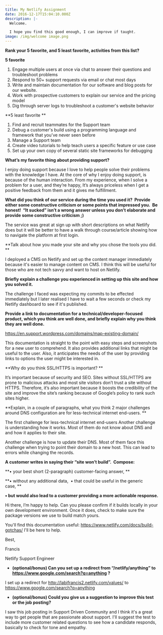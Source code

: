 ```yaml
---
title: My Netlify Assignment
date: 2016-12-17T15:04:10.000Z
description: |-
  Welcome.

  I hope you find this good enough, I can improve if taught.
image: /img/welcome image.png
---
```

**Rank your 5 favorite, and 5 least favorite, activities from this list?**

**5 favorite**


1. Engage multiple users at once via chat to answer their questions and troubleshoot problems
2. Respond to 50+ support requests via email or chat most days
3. Write and maintain documentation for our software and blog posts for our website.
4. Work with prospective customers to explain our service and the pricing model
5. Dig through server logs to troubleshoot a customer's website behavior

**5 least favorite
**

1. Find and recruit teammates for the Support team
2. Debug a customer's build using a programming language and framework that you've never seen before
3. Manage a Support team
4. Create video tutorials to help teach users a specific feature or use case
5. Set up your own copy of several static site frameworks for debugging

**What’s my favorite thing about providing support?**

I enjoy doing support because I love to help people solve their problems with the knowledge I have. At the core of why I enjoy doing support, is because of the human interaction. From my experience, when I solve a problem for a user, and they’re happy, It’s always priceless when I get a positive feedback from them and it gives me fulfillment.

**What did you think of our service during the time you used it?  Provide either some constructive criticism or some points that impressed you.  Be honest!  “It sucked” isn’t a wrong answer unless you don’t elaborate and provide some constructive criticism ;)**

The service was great at sign up with short descriptions on what Netlify does but it will be better to have a walk through course/article showing how to navigate the platform at first login.

**Talk about how you made your site and why you chose the tools you did.  **

I deployed a CMS on Netlify and set up the content manager immediately because it's easier to manage content on CMS. I think this will be useful for those who are not tech savvy and want to host on Netlify.

**Briefly explain a challenge you experienced in setting up this site and how you solved it.**

The challenge I faced was expecting my commits to be effected immediately but I later realised I have to wait a few seconds or check my Netlify dashboard to see if it's published.

**Provide a link to documentation for a technical/developer-focused product, which you think are well done, and briefly explain why you think they are well done.**

https://en.support.wordpress.com/domains/map-existing-domain/

This documentation is straight to the point with easy steps and screenshots for a new user to comprehend. It also provides additional links that might be useful to the user. Also, it anticipates the needs of the user by providing links to options the user might be interested in.

**Why do you think SSL/HTTPS is important?
**

It’s important because of security and SEO. Sites without SSL/HTTPS are prone to malicious attacks and most site visitors don’t trust a site without HTTPS. Therefore, it’s also important because it boosts the credibility of the site and improve the site’s ranking because of Google’s policy to rank such sites higher.

**Explain, in a couple of paragraphs, what you think 2 major challenges around DNS configuration are for less-technical internet end-users.
**

The first challenge for less-technical internet end-users Another challenge is understanding how it works. Most of them do not know about DNS and and how it applies to their site. 


Another challenge is how to update their DNS. Most of them face this challenge when trying to point their domain to a new host. This can lead to errors while changing the records.

**A customer writes in saying their “site won’t build”.  Compose:**

**•	your best short (2-paragraph) customer-facing answer, **

**•	without any additional data, 
•	that could be useful in the generic case, **

**•	but would also lead to a customer providing a more actionable response.**

Hi there,
I’m happy to help. Can you please confirm if it builds locally in your own development environment. Once it does, check to make sure the package versions we use to build match yours.

You'll find this documentation useful: https://www.netlify.com/docs/build-gotchas/         I'll be here to help.

Best,

Francis

Netlify Support Engineer



* **(optional/bonus) Can you set up a redirect from “/netlify/anything” to https://www.google.com/search?q=anything ?**

I set up a redirect for http://labifrancis2.netlify.com/values/ to https://www.google.com/search?q=anything

* **(optional/bonus) Could you give us a suggestion to improve this test or the job posting?**

I saw this job posting in Support Driven Community and I think it's a great way to get people that are passionate about support.  I'll suggest the test to include more customer related questions to see how a candidate responds, basically to check for tone and empathy.
